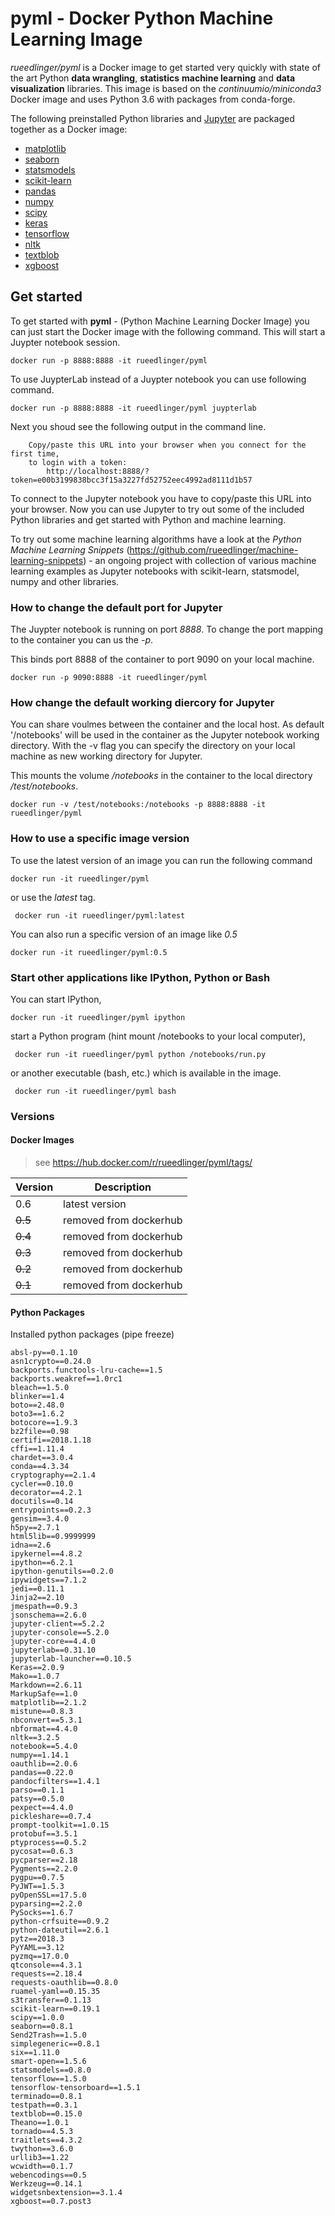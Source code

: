 # pyml - Docker Python Machine Learning Image
_rueedlinger/pyml_ is a Docker image to get started very quickly with state of the art Python __data wrangling__, __statistics__ __machine learning__ and __data visualization__ libraries. This image is based on the _continuumio/miniconda3_ Docker image and uses Python 3.6 with packages from conda-forge.

The following preinstalled Python libraries and [Jupyter](http://jupyter.org/) are packaged together as a Docker image: 

- [matplotlib](https://matplotlib.org/)
- [seaborn](https://seaborn.pydata.org/)
- [statsmodels](http://www.statsmodels.org/)
- [scikit-learn](http://scikit-learn.org/) 
- [pandas](http://pandas.pydata.org/) 
- [numpy](http://www.numpy.org/) 
- [scipy](https://www.scipy.org/) 
- [keras](https://keras.io/)
- [tensorflow](https://www.tensorflow.org/)
- [nltk](http://www.nltk.org/)
- [textblob](https://textblob.readthedocs.io)
- [xgboost](https://xgboost.readthedocs.io/) 
    

## Get started

To get started with __pyml__ - (Python Machine Learning Docker Image) you can just start the Docker image with the following command.
This will start a Juypter notebook session.

    docker run -p 8888:8888 -it rueedlinger/pyml

 To use JuypterLab instead of a Juypter notebook you can use following command.

    docker run -p 8888:8888 -it rueedlinger/pyml juypterlab

Next you shoud see the following output in the command line.

        Copy/paste this URL into your browser when you connect for the first time,
        to login with a token:
            http://localhost:8888/?token=e00b3199838bcc3f15a3227fd52752eec4992ad8111d1b57

To connect to the Jupyter notebook you have to copy/paste this URL into your browser. Now you can use Jupyter 
to try out some of the included Python libraries and get started with Python and machine learning.

To try out some machine learning algorithms have a look at the _Python Machine Learning Snippets_ (https://github.com/rueedlinger/machine-learning-snippets) - an ongoing project with collection of various machine learning examples as Jupyter notebooks 
with scikit-learn, statsmodel, numpy and other libraries.


### How to change the default port for Jupyter
The Juypter notebook is running on port _8888_. To change the port mapping to the 
container you can us the _-p_. 

This binds port 8888 of the container to port 9090 on your local machine.
    
    docker run -p 9090:8888 -it rueedlinger/pyml

### How change the default working diercory for Jupyter
You can share voulmes between the container and the local host. 
As default '/notebooks' will be used in the container as the Jupyter notebook 
working directory. With the -v flag you can specify the directory on your local machine as 
new working directory for Jupyter.

This mounts the volume _/notebooks_ in the container to the local directory _/test/notebooks_.

    docker run -v /test/notebooks:/notebooks -p 8888:8888 -it rueedlinger/pyml

### How to use a specific image version
To use the latest version of an image you can run the following command

    docker run -it rueedlinger/pyml
    
or use the _latest_ tag.

     docker run -it rueedlinger/pyml:latest
    
You can also run a specific version of an image like _0.5_

    docker run -it rueedlinger/pyml:0.5

### Start other applications like IPython, Python or Bash

You can start IPython,

    docker run -it rueedlinger/pyml ipython
    
start a Python program (hint mount /notebooks to your local computer),

     docker run -it rueedlinger/pyml python /notebooks/run.py
     
or another executable (bash, etc.) which is available in the image.

     docker run -it rueedlinger/pyml bash

### Versions

#### Docker Images
> see https://hub.docker.com/r/rueedlinger/pyml/tags/

| Version|Description|
| --- |---|
| 0.6| latest version|
| ~~0.5~~| removed from dockerhub|
| ~~0.4~~| removed from dockerhub|
| ~~0.3~~| removed from dockerhub|
| ~~0.2~~| removed from dockerhub|
| ~~0.1~~| removed from dockerhub|

#### Python Packages

Installed python packages (pipe freeze)

    absl-py==0.1.10
    asn1crypto==0.24.0
    backports.functools-lru-cache==1.5
    backports.weakref==1.0rc1
    bleach==1.5.0
    blinker==1.4
    boto==2.48.0
    boto3==1.6.2
    botocore==1.9.3
    bz2file==0.98
    certifi==2018.1.18
    cffi==1.11.4
    chardet==3.0.4
    conda==4.3.34
    cryptography==2.1.4
    cycler==0.10.0
    decorator==4.2.1
    docutils==0.14
    entrypoints==0.2.3
    gensim==3.4.0
    h5py==2.7.1
    html5lib==0.9999999
    idna==2.6
    ipykernel==4.8.2
    ipython==6.2.1
    ipython-genutils==0.2.0
    ipywidgets==7.1.2
    jedi==0.11.1
    Jinja2==2.10
    jmespath==0.9.3
    jsonschema==2.6.0
    jupyter-client==5.2.2
    jupyter-console==5.2.0
    jupyter-core==4.4.0
    jupyterlab==0.31.10
    jupyterlab-launcher==0.10.5
    Keras==2.0.9
    Mako==1.0.7
    Markdown==2.6.11
    MarkupSafe==1.0
    matplotlib==2.1.2
    mistune==0.8.3
    nbconvert==5.3.1
    nbformat==4.4.0
    nltk==3.2.5
    notebook==5.4.0
    numpy==1.14.1
    oauthlib==2.0.6
    pandas==0.22.0
    pandocfilters==1.4.1
    parso==0.1.1
    patsy==0.5.0
    pexpect==4.4.0
    pickleshare==0.7.4
    prompt-toolkit==1.0.15
    protobuf==3.5.1
    ptyprocess==0.5.2
    pycosat==0.6.3
    pycparser==2.18
    Pygments==2.2.0
    pygpu==0.7.5
    PyJWT==1.5.3
    pyOpenSSL==17.5.0
    pyparsing==2.2.0
    PySocks==1.6.7
    python-crfsuite==0.9.2
    python-dateutil==2.6.1
    pytz==2018.3
    PyYAML==3.12
    pyzmq==17.0.0
    qtconsole==4.3.1
    requests==2.18.4
    requests-oauthlib==0.8.0
    ruamel-yaml==0.15.35
    s3transfer==0.1.13
    scikit-learn==0.19.1
    scipy==1.0.0
    seaborn==0.8.1
    Send2Trash==1.5.0
    simplegeneric==0.8.1
    six==1.11.0
    smart-open==1.5.6
    statsmodels==0.8.0
    tensorflow==1.5.0
    tensorflow-tensorboard==1.5.1
    terminado==0.8.1
    testpath==0.3.1
    textblob==0.15.0
    Theano==1.0.1
    tornado==4.5.3
    traitlets==4.3.2
    twython==3.6.0
    urllib3==1.22
    wcwidth==0.1.7
    webencodings==0.5
    Werkzeug==0.14.1
    widgetsnbextension==3.1.4
    xgboost==0.7.post3